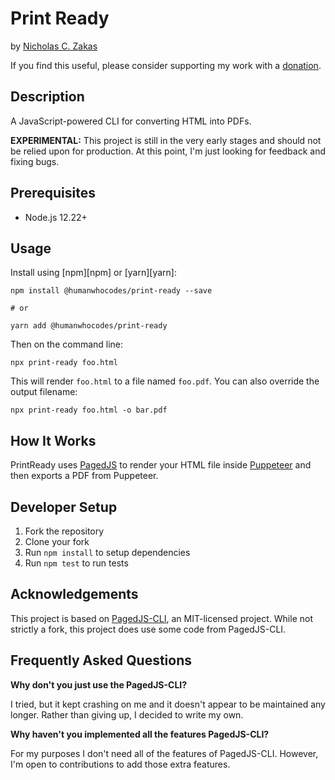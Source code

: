 # Print Ready

by [Nicholas C. Zakas](https://humanwhocodes.com)

If you find this useful, please consider supporting my work with a [donation](https://humanwhocodes.com/donate).

## Description

A JavaScript-powered CLI for converting HTML into PDFs.

**EXPERIMENTAL:** This project is still in the very early stages and should not be relied upon for production. At this point, I'm just looking for feedback and fixing bugs.

## Prerequisites

* Node.js 12.22+

## Usage

Install using [npm][npm] or [yarn][yarn]:

```shell
npm install @humanwhocodes/print-ready --save

# or

yarn add @humanwhocodes/print-ready
```

Then on the command line:

```shell
npx print-ready foo.html
```

This will render `foo.html` to a file named `foo.pdf`. You can also override the output filename:

```shell
npx print-ready foo.html -o bar.pdf
```

## How It Works

PrintReady uses [PagedJS](https://pagedjs.org) to render your HTML file inside [Puppeteer](https://developers.google.com/web/tools/puppeteer/) and then exports a PDF from Puppeteer.

## Developer Setup

1. Fork the repository
2. Clone your fork
3. Run `npm install` to setup dependencies
4. Run `npm test` to run tests

## Acknowledgements

This project is based on [PagedJS-CLI](https://gitlab.coko.foundation/pagedjs/pagedjs-cli/), an MIT-licensed project. While not strictly a fork, this project does use some code from PagedJS-CLI.

## Frequently Asked Questions

**Why don't you just use the PagedJS-CLI?**

I tried, but it kept crashing on me and it doesn't appear to be maintained any longer. Rather than giving up, I decided to write my own.

**Why haven't you implemented all the features PagedJS-CLI?**

For my purposes I don't need all of the features of PagedJS-CLI. However, I'm open to contributions to add those extra features.
